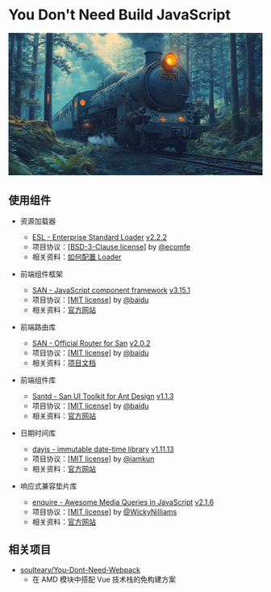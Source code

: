 # You Don't Need Build JavaScript

![](./you-dont.jpg)

## 使用组件

- 资源加载器
  - [ESL - Enterprise Standard Loader](https://github.com/ecomfe/esl) [v2.2.2](https://github.com/ecomfe/esl/releases/tag/2.2.2)
  - 项目协议：[[BSD-3-Clause license]](https://github.com/ecomfe/esl/blob/master/LICENSE) by [@ecomfe](https://github.com/ecomfe)
  - 相关资料：[如何配置 Loader](https://github.com/ecomfe/esl/blob/master/doc/config.md)

- 前端组件框架
  - [SAN - JavaScript component framework](https://github.com/baidu/san) [v3.15.1](https://www.npmjs.com/package/san/v/3.15.1?activeTab=versions)
  - 项目协议：[[MIT license]](https://github.com/baidu/san/blob/master/LICENSE) by [@baidu](https://github.com/baidu)
  - 相关资料：[官方网站](https://baidu.github.io/san/)

- 前端路由库
  - [SAN - Official Router for San](https://github.com/baidu/san-router) [v2.0.2](https://github.com/baidu/san-router/releases/tag/2.0.2)
  - 项目协议：[[MIT license]](https://github.com/baidu/san-router/blob/master/LICENSE) by [@baidu](https://github.com/baidu)
  - 相关资料：[项目文档](https://baidu.github.io/san-router/docs/quick-start)

- 前端组件库
  - [Santd - San UI Toolkit for Ant Design](https://github.com/ecomfe/santd) [v1.1.3](https://www.npmjs.com/package/santd/v/1.1.3?activeTab=code)
  - 项目协议：[[MIT license]](https://github.com/ecomfe/santd/blob/master/LICENSE) by [@baidu](https://github.com/baidu)
  - 相关资料：[官方网站](https://ecomfe.github.io/santd/)

- 日期时间库
  - [dayjs - immutable date-time library](https://github.com/iamkun/dayjs) [v1.11.13](https://github.com/iamkun/dayjs/releases/tag/v1.11.13)
  - 项目协议：[[MIT license]](https://github.com/iamkun/dayjs/blob/dev/LICENSE) by [@iamkun](https://github.com/iamkun)
  - 相关资料：[官方网站](https://day.js.org/)

- 响应式兼容垫片库
  - [enquire - Awesome Media Queries in JavaScript](https://github.com/WickyNilliams/enquire.js) [v2.1.6](https://github.com/WickyNilliams/enquire.js/releases/tag/v2.1.6)
  - 项目协议：[[MIT license]](https://github.com/WickyNilliams/enquire.js/blob/master/LICENSE) by [@WickyNilliams](https://github.com/WickyNilliams)
  - 相关资料：[官方网站](https://github.com/WickyNilliams/enquire.js/tree/gh-pages)


## 相关项目

- [soulteary/You-Dont-Need-Webpack](https://github.com/soulteary/You-Dont-Need-Webpack)
  - 在 AMD 模块中搭配 Vue 技术栈的免构建方案
